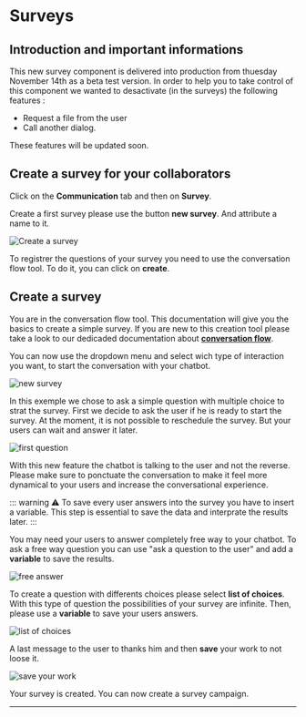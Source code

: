# Surveys



## Introduction and important informations

This new survey component is delivered into production from thuesday November 14th as a beta test version. 
In order to help you to take control of this component we wanted to desactivate (in the surveys) the following features : 
- Request a file from the user
- Call another dialog.


These features will be updated soon.


## Create a survey for your collaborators 


Click on the  **Communication** tab and then on **Survey**. 


Create a first survey please use the button **new survey**. And attribute a name to it.

<div class="image_center">
  <img :src="$withBase('/assets/img/virtual-agent-studio/communication/create-a-survey.png')" alt="Create a survey">
</div>

To registrer the questions of your survey you need to use the conversation flow tool. To do it, you can click on  **create**.

## Create a survey

You are in the conversation flow tool.  This documentation will give you the basics to create a simple survey. If you are new to this creation tool please take a look to our dedicaded documentation about 
 [**conversation flow**](/fr/chatbot/connaissances.html#flux-de-conversation).


 You can now use the dropdown menu and select wich type of interaction you want, to start the conversation with your chatbot.


<div class="image_center">
  <img :src="$withBase('/assets/img/virtual-agent-studio/communication/askquestion.png')" alt="new survey">
</div>

In this exemple we chose to ask a simple question with multiple choice to strat the survey. First we decide to ask the user if he is ready to start the survey. At the moment, it is not possible to reschedule the survey. But your users can wait and answer it later. 


<div class="image_center">
  <img :src="$withBase('/assets/img/virtual-agent-studio/communication/startdialog.png')" alt="first question">
</div>

With this new feature the chatbot is talking to the user and not the reverse. Please make sure to ponctuate the conversation to make it feel more dynamical to your users and increase the conversational experience. 

::: warning ⚠️
To save every user answers into the survey you have to insert a variable. This step is essential to save the data and interprate the results later.
::: 

You may need your users to answer completely free way to your chatbot. To ask a free way question you can use "ask a question to the user" and add a **variable** to save the results. 


<div class="image_center">
  <img :src="$withBase('/assets/img/virtual-agent-studio/communication/variable.png')" alt="free answer">
</div>


To create a question with differents choices please select **list of choices**. With this type of question the possibilities of your survey are infinite. Then, please use a **variable** to save your users answers.

<div class="image_center">
  <img :src="$withBase('/assets/img/virtual-agent-studio/communication/listofchoices.png')" alt="list of choices">
</div>

A last message to the user to thanks him and then **save** your work to not loose it. 

<div class="image_center">
  <img :src="$withBase('/assets/img/virtual-agent-studio/communication/save.png')" alt="save your work">
</div>

Your survey is created. You can now create a survey campaign.





---



<Intercom />
<Clarity />
<GoogleAnalytics />